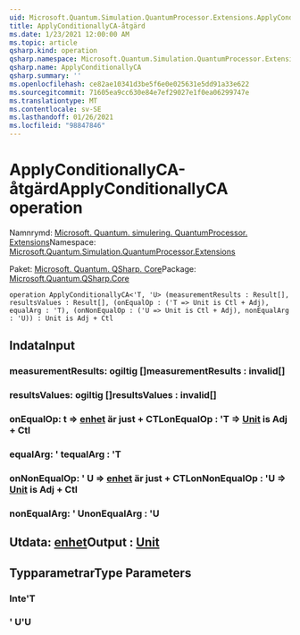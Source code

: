 ```yaml
---
uid: Microsoft.Quantum.Simulation.QuantumProcessor.Extensions.ApplyConditionallyCA
title: ApplyConditionallyCA-åtgärd
ms.date: 1/23/2021 12:00:00 AM
ms.topic: article
qsharp.kind: operation
qsharp.namespace: Microsoft.Quantum.Simulation.QuantumProcessor.Extensions
qsharp.name: ApplyConditionallyCA
qsharp.summary: ''
ms.openlocfilehash: ce82ae10341d3be5f6e0e025631e5dd91a33e622
ms.sourcegitcommit: 71605ea9cc630e84e7ef29027e1f0ea06299747e
ms.translationtype: MT
ms.contentlocale: sv-SE
ms.lasthandoff: 01/26/2021
ms.locfileid: "98847846"
---
```

# <a name="applyconditionallyca-operation"></a><span data-ttu-id="c1e19-102">ApplyConditionallyCA-åtgärd</span><span class="sxs-lookup"><span data-stu-id="c1e19-102">ApplyConditionallyCA operation</span></span>

<span data-ttu-id="c1e19-103">Namnrymd: [Microsoft. Quantum. simulering. QuantumProcessor. Extensions](xref:Microsoft.Quantum.Simulation.QuantumProcessor.Extensions)</span><span class="sxs-lookup"><span data-stu-id="c1e19-103">Namespace: [Microsoft.Quantum.Simulation.QuantumProcessor.Extensions](xref:Microsoft.Quantum.Simulation.QuantumProcessor.Extensions)</span></span>

<span data-ttu-id="c1e19-104">Paket: [Microsoft. Quantum. QSharp. Core](https://nuget.org/packages/Microsoft.Quantum.QSharp.Core)</span><span class="sxs-lookup"><span data-stu-id="c1e19-104">Package: [Microsoft.Quantum.QSharp.Core](https://nuget.org/packages/Microsoft.Quantum.QSharp.Core)</span></span>




```qsharp
operation ApplyConditionallyCA<'T, 'U> (measurementResults : Result[], resultsValues : Result[], (onEqualOp : ('T => Unit is Ctl + Adj), equalArg : 'T), (onNonEqualOp : ('U => Unit is Ctl + Adj), nonEqualArg : 'U)) : Unit is Adj + Ctl
```


## <a name="input"></a><span data-ttu-id="c1e19-105">Indata</span><span class="sxs-lookup"><span data-stu-id="c1e19-105">Input</span></span>

### <a name="measurementresults--__invalidresult__"></a><span data-ttu-id="c1e19-106">measurementResults: __ogiltig <Result>__[]</span><span class="sxs-lookup"><span data-stu-id="c1e19-106">measurementResults : __invalid<Result>__[]</span></span>




### <a name="resultsvalues--__invalidresult__"></a><span data-ttu-id="c1e19-107">resultsValues: __ogiltig <Result>__[]</span><span class="sxs-lookup"><span data-stu-id="c1e19-107">resultsValues : __invalid<Result>__[]</span></span>




### <a name="onequalop--t--unit--is-adj--ctl"></a><span data-ttu-id="c1e19-108">onEqualOp: t => [enhet](xref:microsoft.quantum.lang-ref.unit)  är just + CTL</span><span class="sxs-lookup"><span data-stu-id="c1e19-108">onEqualOp : 'T => [Unit](xref:microsoft.quantum.lang-ref.unit)  is Adj + Ctl</span></span>




### <a name="equalarg--t"></a><span data-ttu-id="c1e19-109">equalArg: ' t</span><span class="sxs-lookup"><span data-stu-id="c1e19-109">equalArg : 'T</span></span>




### <a name="onnonequalop--u--unit--is-adj--ctl"></a><span data-ttu-id="c1e19-110">onNonEqualOp: ' U => [enhet](xref:microsoft.quantum.lang-ref.unit)  är just + CTL</span><span class="sxs-lookup"><span data-stu-id="c1e19-110">onNonEqualOp : 'U => [Unit](xref:microsoft.quantum.lang-ref.unit)  is Adj + Ctl</span></span>




### <a name="nonequalarg--u"></a><span data-ttu-id="c1e19-111">nonEqualArg: ' U</span><span class="sxs-lookup"><span data-stu-id="c1e19-111">nonEqualArg : 'U</span></span>





## <a name="output--unit"></a><span data-ttu-id="c1e19-112">Utdata: [enhet](xref:microsoft.quantum.lang-ref.unit)</span><span class="sxs-lookup"><span data-stu-id="c1e19-112">Output : [Unit](xref:microsoft.quantum.lang-ref.unit)</span></span>



## <a name="type-parameters"></a><span data-ttu-id="c1e19-113">Typparametrar</span><span class="sxs-lookup"><span data-stu-id="c1e19-113">Type Parameters</span></span>

### <a name="t"></a><span data-ttu-id="c1e19-114">Inte</span><span class="sxs-lookup"><span data-stu-id="c1e19-114">'T</span></span>


### <a name="u"></a><span data-ttu-id="c1e19-115">' U</span><span class="sxs-lookup"><span data-stu-id="c1e19-115">'U</span></span>

